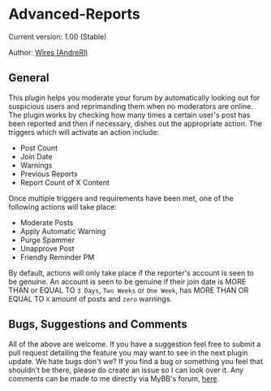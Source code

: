Advanced-Reports
================
Current version: 1.00 (Stable)

Author: [Wires (AndreRl)](https://oseax.com)

General
-----------

This plugin helps you moderate your forum by automatically looking out for suspicious users and reprimanding them when no moderators are online. The plugin works by checking how many times a certain user's post has been reported and then if necessary, dishes out the appropriate action. The triggers which will activate an action include:

- Post Count
- Join Date
- Warnings
- Previous Reports
- Report Count of X Content

Once multiple triggers and requirements have been met, one of the following actions will take place:

- Moderate Posts
- Apply Automatic Warning
- Purge Spammer
- Unapprove Post
- Friendly Reminder PM

By default, actions will only take place if the reporter's account is seen to be genuine. An account is seen to be genuine if their join date is MORE THAN or EQUAL TO `3 Days`, `Two Weeks` or `One Week`, has MORE THAN OR EQUAL TO `X` amount of posts and `zero` warnings.

Bugs, Suggestions and Comments
-----------
All of the above are welcome. If you have a suggestion feel free to submit a pull request detailing the feature you may want to see in the next plugin update. We hate bugs don't we? If you find a bug or something you feel that shouldn't be there, please do create an issue so I can look over it. Any comments can be made to me directly via MyBB's forum, [here](https://community.mybb.com/user-87056.html).
